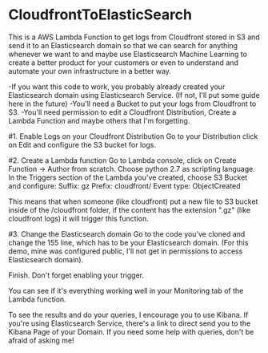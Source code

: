 # CloudfrontToElasticSearch
This is a AWS Lambda Function to get logs from Cloudfront stored in S3 and send it to an Elasticsearch domain so that we can search for anything whenever we want to and maybe use Elasticsearch Machine Learning to create a better product for your customers or even to understand and automate your own infrastructure in a better way.

-If you want this code to work, you probably already created your Elasticsearch domain using Elasticsearch Service. (If not, I'll put some guide here in the future)
-You'll need a Bucket to put your logs from Cloudfront to S3.
-You'll need permission to edit a Cloudfront Distribution, Create a Lambda Function and maybe others that I'm forgetting.

#1. Enable Logs on your Cloudfront Distribution
Go to your Distribution click on Edit and configure the S3 bucket for logs. 

#2. Create a Lambda function
Go to Lambda console, click on Create Function -> Author from scratch. 
Choose python 2.7 as scripting language.
In the Triggers section of the Lambda you've created, choose S3 Bucket and configure:
Suffix: gz
Prefix: cloudfront/
Event type: ObjectCreated

This means that when someone (like cloudfront) put a new file to S3 bucket inside of the /cloudfront folder, if the content has the extension ".gz" (like cloudfront logs) it will trigger this function.

#3. Change the Elasticsearch domain 
Go to the code you've cloned and change the 155 line, which has to be your Elasticsearch domain. (For this demo, mine was configured public, I'll not get in permissions to access Elasticsearch domain).

Finish. Don't forget enabling your trigger.

You can see if it's everything working well in your Monitoring tab of the Lambda function.

To see the results and do your queries, I encourage you to use Kibana. If you're using Elasticsearch Service, there's a link to direct send you to the Kibana Page of your Domain. If you need some help with queries, don't be afraid of asking me!

